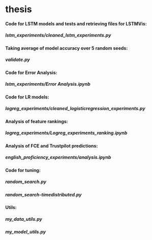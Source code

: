 # thesis


#### Code for LSTM models and tests and retrieving files for LSTMVis:
##### lstm_experiments/cleaned_lstm_experiments.py

#### Taking average of model accuracy over 5 random seeds:
##### validate.py

#### Code for Error Analysis:
##### lstm_experiments/Error Analysis.ipynb
 
#### Code for LR models:
##### logreg_experiments/cleaned_logisticregression_experiments.py

#### Analysis of feature rankings:
##### logreg_experiments/Logreg_experiments_ranking.ipynb

#### Analysis of FCE and Trustpilot predictions:
##### english_proficiency_experiments/analysis.ipynb

#### Code for tuning:
##### random_search.py
##### random_search-timedistributed.py

#### Utils:
##### my_data_utils.py
##### my_model_utils.py

